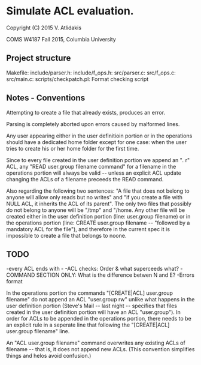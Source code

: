 Simulate ACL evaluation.
==
Copyright (C) 2015 V. Atlidakis

COMS W4187 Fall 2015, Columbia University

## Project structure

Makefile:
include/parser.h:
include/f_ops.h:
src/parser.c:
src/f_ops.c:
src/main.c:
scripts/checkpatch.pl: Format checking script

## Notes - Conventions
Attempting to create a file that already exists, produces an error.

Parsing is completely aborted upon errors caused by malformed lines.

Any user appearing either in the user definitioin portion or in the operations
should have a dedicated home folder except for one case: when the user tries
to create his or her home folder for the first time.

Since to every file created in the user definition portion  we append an "*.* r"
ACL, any "READ user.group filename command" for a filename in the operations
portion will always be valid -- unless an explicit ACL update changing the ACLs
of a filename preceeds the READ command.

Also regarding the following two sentences: "A file that does not belong
to anyone will allow only reads but no writes" and "if you create a file with
NULL ACL, it inherits the ACL of its parent".  The only two files that possibly
do not belong to anyone will be "/tmp" and "/home.  Any other file will be created
either in the user definition portion (line: user.group filename) or in the
operations portion (line: CREATE user.group filename -- "followed by a mandatory
ACL for the file"), and therefore in the current spec it is impossible to create a file that belongs to noone.


## TODO
-every ACL ends with -
-ACL checks: Order & what superceeds what?
-COMMAND SECTION ONLY: What is the difference betwen N and E?
-Errors format


In the operations portion the commands "[CREATE|ACL] user.group filename" 
do not append an ACL "user.group rw" unlike what happens in the user
definition portion (Steve's Mail -- last night -- specifies that files created
in the user definition portion will have an ACL "user.group").
In order for ACLs to be appended in the operations portion, there needs to be
an explicit rule in a seperate line that following the
"[CREATE|ACL] user.group filename" line.


An "ACL user.group filename" command overwrites any existing ACLs of filename --
that is, it does not append new ACLs. (This convention simplifies things and
helos avoid confusion.)
